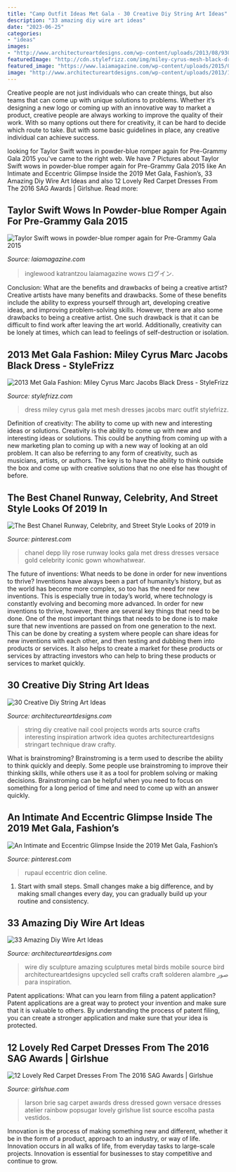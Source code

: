 ```yaml
---
title: "Camp Outfit Ideas Met Gala - 30 Creative Diy String Art Ideas"
description: "33 amazing diy wire art ideas"
date: "2023-06-25"
categories:
- "ideas"
images:
- "http://www.architectureartdesigns.com/wp-content/uploads/2013/08/930-630x918.jpg"
featuredImage: "http://cdn.stylefrizz.com/img/miley-cyrus-mesh-black-dress-2013-met-gala.jpg"
featured_image: "https://www.laiamagazine.com/wp-content/uploads/2015/02/taylor-swift-2014-mtv-video-music-awards-mary-katrantzou-romper.jpg"
image: "http://www.architectureartdesigns.com/wp-content/uploads/2013/10/87.jpg"
---
```



Creative people are not just individuals who can create things, but also teams that can come up with unique solutions to problems. Whether it’s designing a new logo or coming up with an innovative way to market a product, creative people are always working to improve the quality of their work. With so many options out there for creativity, it can be hard to decide which route to take. But with some basic guidelines in place, any creative individual can achieve success.

	

		
looking for Taylor Swift wows in powder-blue romper again for Pre-Grammy Gala 2015 you've came to the right web. We have 7 Pictures about Taylor Swift wows in powder-blue romper again for Pre-Grammy Gala 2015 like An Intimate and Eccentric Glimpse Inside the 2019 Met Gala, Fashion’s, 33 Amazing Diy Wire Art Ideas and also 12 Lovely Red Carpet Dresses From The 2016 SAG Awards | Girlshue. Read more:
		
    
## Taylor Swift Wows In Powder-blue Romper Again For Pre-Grammy Gala 2015

<img loading=lazy src="https://www.laiamagazine.com/wp-content/uploads/2015/02/taylor-swift-2014-mtv-video-music-awards-mary-katrantzou-romper.jpg" onerror="this.onerror=null;this.src='https://tse1.mm.bing.net/th?id=OIP.WvA-1eDf7I6shJnSlWyw5wHaKN&amp;pid=15.1';" alt="Taylor Swift wows in powder-blue romper again for Pre-Grammy Gala 2015">

_Source: laiamagazine.com_

>inglewood katrantzou laiamagazine wows ログイン. 

	

Conclusion: What are the benefits and drawbacks of being a creative artist?
Creative artists have many benefits and drawbacks. Some of these benefits include the ability to express yourself through art, developing creative ideas, and improving problem-solving skills. However, there are also some drawbacks to being a creative artist. One such drawback is that it can be difficult to find work after leaving the art world. Additionally, creativity can be lonely at times, which can lead to feelings of self-destruction or isolation.

    
## 2013 Met Gala Fashion: Miley Cyrus Marc Jacobs Black Dress - StyleFrizz

<img loading=lazy src="http://cdn.stylefrizz.com/img/miley-cyrus-mesh-black-dress-2013-met-gala.jpg" onerror="this.onerror=null;this.src='https://tse3.mm.bing.net/th?id=OIP.gze9zPuAPdke7NteB-FPQAHaHa&amp;pid=15.1';" alt="2013 Met Gala Fashion: Miley Cyrus Marc Jacobs Black Dress - StyleFrizz">

_Source: stylefrizz.com_

>dress miley cyrus gala met mesh dresses jacobs marc outfit stylefrizz. 

	

Definition of creativity: The ability to come up with new and interesting ideas or solutions.
Creativity is the ability to come up with new and interesting ideas or solutions. This could be anything from coming up with a new marketing plan to coming up with a new way of looking at an old problem. It can also be referring to any form of creativity, such as musicians, artists, or authors. The key is to have the ability to think outside the box and come up with creative solutions that no one else has thought of before.

    
## The Best Chanel Runway, Celebrity, And Street Style Looks Of 2019 In

<img loading=lazy src="https://i.pinimg.com/originals/4b/05/13/4b051357c8456f992e3837eb7504b78e.jpg" onerror="this.onerror=null;this.src='https://tse2.mm.bing.net/th?id=OIP.MkyfP9DdKDiEOgjatGUl6gHaLH&amp;pid=15.1';" alt="The Best Chanel Runway, Celebrity, and Street Style Looks of 2019 in">

_Source: pinterest.com_

>chanel depp lily rose runway looks gala met dress dresses versace gold celebrity iconic gown whowhatwear. 

	

The future of inventions: What needs to be done in order for new inventions to thrive?
Inventions have always been a part of humanity’s history, but as the world has become more complex, so too has the need for new inventions. This is especially true in today’s world, where technology is constantly evolving and becoming more advanced. In order for new inventions to thrive, however, there are several key things that need to be done. 
One of the most important things that needs to be done is to make sure that new inventions are passed on from one generation to the next. This can be done by creating a system where people can share ideas for new inventions with each other, and then testing and dubbing them into products or services. It also helps to create a market for these products or services by attracting investors who can help to bring these products or services to market quickly.

    
## 30 Creative Diy String Art Ideas

<img loading=lazy src="http://www.architectureartdesigns.com/wp-content/uploads/2013/08/930-630x918.jpg" onerror="this.onerror=null;this.src='https://tse4.mm.bing.net/th?id=OIP.vbwc7a3OoF0PLHCqppmZTQHaKy&amp;pid=15.1';" alt="30 Creative Diy String Art Ideas">

_Source: architectureartdesigns.com_

>string diy creative nail cool projects words arts source crafts interesting inspiration artwork idea quotes architectureartdesigns stringart technique draw crafty. 

	

What is brainstroming?
Brainstroming is a term used to describe the ability to think quickly and deeply. Some people use brainstroming to improve their thinking skills, while others use it as a tool for problem solving or making decisions. Brainstroming can be helpful when you need to focus on something for a long period of time and need to come up with an answer quickly.

    
## An Intimate And Eccentric Glimpse Inside The 2019 Met Gala, Fashion’s

<img loading=lazy src="https://i.pinimg.com/originals/18/4f/ca/184fca43184ab6fb8ea32d3ab9a500af.jpg" onerror="this.onerror=null;this.src='https://tse4.mm.bing.net/th?id=OIP.r3PaRHMIHXVY5tTKNiCzCgHaLH&amp;pid=15.1';" alt="An Intimate and Eccentric Glimpse Inside the 2019 Met Gala, Fashion’s">

_Source: pinterest.com_

>rupaul eccentric dion celine. 

	

1. Start with small steps. Small changes make a big difference, and by making small changes every day, you can gradually build up your routine and consistency.

    
## 33 Amazing Diy Wire Art Ideas

<img loading=lazy src="http://www.architectureartdesigns.com/wp-content/uploads/2013/10/87.jpg" onerror="this.onerror=null;this.src='https://tse1.mm.bing.net/th?id=OIP.wFAioBUzWdLTC5vrHZb0gAHaJ4&amp;pid=15.1';" alt="33 Amazing Diy Wire Art Ideas">

_Source: architectureartdesigns.com_

>wire diy sculpture amazing sculptures metal birds mobile source bird architectureartdesigns upcycled sell crafts craft solderen alambre صور para inspiration. 

	

Patent applications: What can you learn from filing a patent application?
Patent applications are a great way to protect your invention and make sure that it is valuable to others. By understanding the process of patent filing, you can create a stronger application and make sure that your idea is protected.

    
## 12 Lovely Red Carpet Dresses From The 2016 SAG Awards | Girlshue

<img loading=lazy src="http://www.girlshue.com/wp-content/uploads/2016/02/Brie-Larson.jpg" onerror="this.onerror=null;this.src='https://tse1.mm.bing.net/th?id=OIP.pAhN5zJ1mp6xyrJZkB61dQHaLH&amp;pid=15.1';" alt="12 Lovely Red Carpet Dresses From The 2016 SAG Awards | Girlshue">

_Source: girlshue.com_

>larson brie sag carpet awards dress dressed gown versace dresses atelier rainbow popsugar lovely girlshue list source escolha pasta vestidos. 

	

Innovation is the process of making something new and different, whether it be in the form of a product, approach to an industry, or way of life. Innovation occurs in all walks of life, from everyday tasks to large-scale projects. Innovation is essential for businesses to stay competitive and continue to grow.

